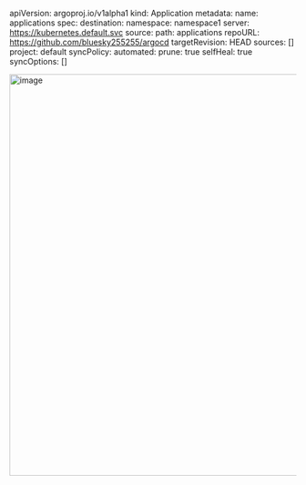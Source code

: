 apiVersion: argoproj.io/v1alpha1
kind: Application
metadata:
  name: applications
spec:
  destination:
    namespace: namespace1
    server: https://kubernetes.default.svc
  source:
    path: applications
    repoURL: https://github.com/bluesky255255/argocd
    targetRevision: HEAD
  sources: []
  project: default
  syncPolicy:
    automated:
      prune: true
      selfHeal: true
    syncOptions: []

<img width="1523" height="706" alt="image" src="https://github.com/user-attachments/assets/00a85e08-070c-4626-983d-bc79e9764711" />
